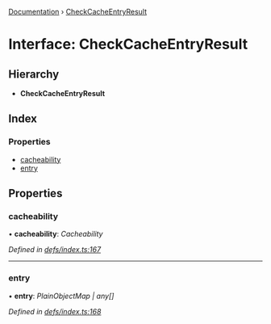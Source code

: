 [Documentation](../README.md) › [CheckCacheEntryResult](checkcacheentryresult.md)

# Interface: CheckCacheEntryResult

## Hierarchy

* **CheckCacheEntryResult**

## Index

### Properties

* [cacheability](checkcacheentryresult.md#cacheability)
* [entry](checkcacheentryresult.md#entry)

## Properties

###  cacheability

• **cacheability**: *Cacheability*

*Defined in [defs/index.ts:167](https://github.com/badbatch/graphql-box/blob/72f1952/packages/cache-manager/src/defs/index.ts#L167)*

___

###  entry

• **entry**: *PlainObjectMap | any[]*

*Defined in [defs/index.ts:168](https://github.com/badbatch/graphql-box/blob/72f1952/packages/cache-manager/src/defs/index.ts#L168)*
